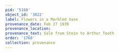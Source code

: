 ```yaml
---
pid: '5168'
object_id: '3822'
label: Flowers in a Marbled Vase
provenance_date: Feb 27 1939
provenance_location:
provenance_text: Sale from Stein to Arthur Tooth
order: '1768'
collection: provenance
---
```

